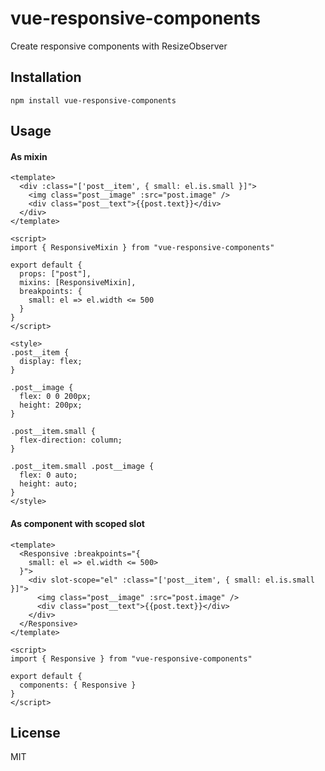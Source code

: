 # vue-responsive-components

Create responsive components with ResizeObserver

## Installation

```
npm install vue-responsive-components
```

## Usage

#### As mixin

```vue
<template>
  <div :class="['post__item', { small: el.is.small }]">
    <img class="post__image" :src="post.image" />
    <div class="post__text">{{post.text}}</div>
  </div>
</template>

<script>
import { ResponsiveMixin } from "vue-responsive-components"

export default {
  props: ["post"],
  mixins: [ResponsiveMixin],
  breakpoints: {
    small: el => el.width <= 500
  }
}
</script>

<style>
.post__item {
  display: flex;
}

.post__image {
  flex: 0 0 200px;
  height: 200px;
}

.post__item.small {
  flex-direction: column;
}

.post__item.small .post__image {
  flex: 0 auto;
  height: auto;
}
</style>
```

#### As component with scoped slot

```vue
<template>
  <Responsive :breakpoints="{
    small: el => el.width <= 500>
  }">
    <div slot-scope="el" :class="['post__item', { small: el.is.small }]">
      <img class="post__image" :src="post.image" />
      <div class="post__text">{{post.text}}</div>
    </div>
  </Responsive>
</template>

<script>
import { Responsive } from "vue-responsive-components"

export default {
  components: { Responsive }
}
</script>
```

## License

MIT

